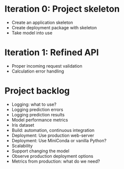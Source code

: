 # Iteration 0: Project skeleton

- Create an application skeleton
- Create deployment package with skeleton
- Take model into use

# Iteration 1: Refined API

- Proper incoming request validation
- Calculation error handling

# Project backlog

- Logging: what to use? 
- Logging prediction errors
- Logging prediction results
- Model performance metrics
- Iris dataset
- Build: automation, continuous integration
- Deployment: Use production web-server 
- Deployment: Use MiniConda or vanilla Python? 
- Scalability 
- Support changing the model
- Observe production deployment options
- Metrics from production: what do we need?



